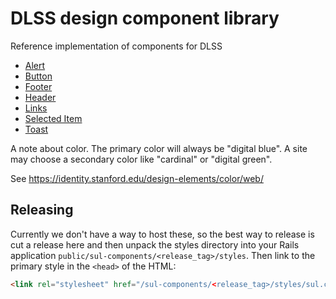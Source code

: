 # DLSS design component library
Reference implementation of components for DLSS

* [Alert](alerts/)
* [Button](button/)
* [Footer](footer/)
* [Header](header/)
* [Links](links/)
* [Selected Item](selected_item/)
* [Toast](toast/)


A note about color.  The primary color will always be "digital blue".  A site may
choose a secondary color like "cardinal" or "digital green".

See https://identity.stanford.edu/design-elements/color/web/


## Releasing

Currently we don't have a way to host these, so the best way to release is cut a release here and then unpack the styles directory into your Rails application `public/sul-components/<release_tag>/styles`. Then link to the primary style in the `<head>` of the HTML:
```html
<link rel="stylesheet" href="/sul-components/<release_tag>/styles/sul.css" />
``` 
